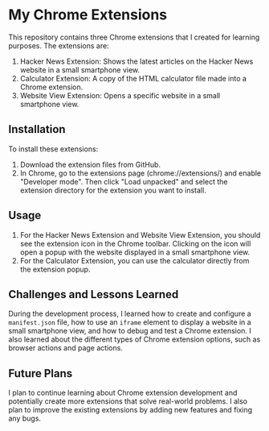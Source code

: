 # My Chrome Extensions

This repository contains three Chrome extensions that I created for learning purposes. The extensions are:

1. Hacker News Extension: Shows the latest articles on the Hacker News website in a small smartphone view.
2. Calculator Extension: A copy of the HTML calculator file made into a Chrome extension.
3. Website View Extension: Opens a specific website in a small smartphone view.

## Installation

To install these extensions:

1. Download the extension files from GitHub.
2. In Chrome, go to the extensions page (chrome://extensions/) and enable "Developer mode". Then click "Load unpacked" and select the extension directory for the extension you want to install.

## Usage

1. For the Hacker News Extension and Website View Extension, you should see the extension icon in the Chrome toolbar. Clicking on the icon will open a popup with the website displayed in a small smartphone view.
2. For the Calculator Extension, you can use the calculator directly from the extension popup.

## Challenges and Lessons Learned

During the development process, I learned how to create and configure a `manifest.json` file, how to use an `iframe` element to display a website in a small smartphone view, and how to debug and test a Chrome extension. I also learned about the different types of Chrome extension options, such as browser actions and page actions.

## Future Plans

I plan to continue learning about Chrome extension development and potentially create more extensions that solve real-world problems. I also plan to improve the existing extensions by adding new features and fixing any bugs.
